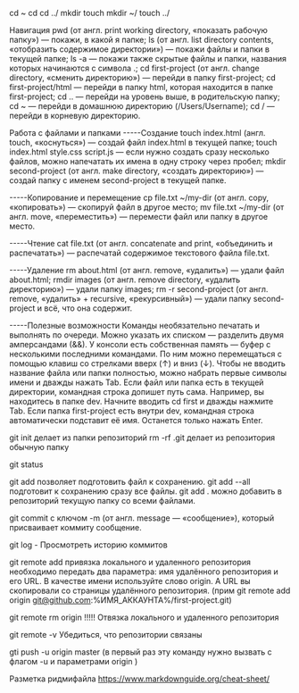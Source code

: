 cd ~
cd
cd ../
mkdir
touch
mkdir ~/
touch ../


Навигация
pwd                   (от англ. print working directory, «показать рабочую папку») — покажи, в какой я папке;
ls                    (от англ. list directory contents, «отобразить содержимое директории») — покажи файлы и папки в текущей папке;
ls -a                  — покажи также скрытые файлы и папки, названия которых начинаются с символа .;
cd first-project       (от англ. change directory, «сменить директорию») — перейди в папку first-project;
cd first-project/html  — перейди в папку html, которая находится в папке first-project;
cd ..                  — перейди на уровень выше, в родительскую папку;
cd ~                   — перейди в домашнюю директорию (/Users/Username);
cd /                   — перейди в корневую директорию.

Работа с файлами и папками
-----Создание
touch index.html (англ. touch, «коснуться»)    — создай файл index.html в текущей папке;
touch index.html style.css script.js           — если нужно создать сразу несколько файлов, можно напечатать их имена в одну строку через пробел;
mkdir second-project (от англ. make directory, «создать директорию»)      — создай папку с именем second-project в текущей папке.

-----Копирование и перемещение
cp file.txt ~/my-dir (от англ. copy, «копировать»)     — скопируй файл в другое место; 
mv file.txt ~/my-dir (от англ. move, «переместить»)    — перемести файл или папку в другое место.

-----Чтение
cat file.txt (от англ. concatenate and print, «объединить и распечатать»)    — распечатай содержимое текстового файла file.txt.

-----Удаление
rm about.html (от англ. remove, «удалить»)                       — удали файл about.html;
rmdir images (от англ. remove directory, «удалить директорию»)   — удали папку images;
rm -r second-project (от англ. remove, «удалить» + recursive, «рекурсивный»)    — удали папку second-project и всё, что она содержит.

-----Полезные возможности
Команды необязательно печатать и выполнять по очереди. Можно указать их списком — разделить двумя амперсандами (&&).
У консоли есть собственная память — буфер с несколькими последними командами. По ним можно перемещаться с помощью клавиш со стрелками вверх (↑) и вниз (↓).
Чтобы не вводить название файла или папки полностью, можно набрать первые символы имени и дважды нажать Tab. Если файл или папка есть в текущей директории, командная строка допишет путь сама.
Например, вы находитесь в папке dev. Начните вводить cd first и дважды нажмите Tab. Если папка first-project есть внутри dev, командная строка автоматически подставит её имя. Останется только нажать Enter.


git init  делает из папки репозиторий 
rm -rf .git делает из  репозитория обычную папку

git status 

git add позволяет подготовить файл к сохранению.
git add --all подготовит к сохранению сразу все файлы.
git add . можно добавить в репозиторий текущую папку со всеми файлами.


git commit c ключом -m (от англ. message — «сообщение»), который присваивает коммиту сообщение.

git log - Просмотреть историю коммитов 

git remote add   привязка локального и удаленного репозитория 
				 необходимо передать два параметра: имя удалённого репозитория и его URL. 
				 В качестве имени используйте слово origin. А URL вы скопировали со страницы 
				 удалённого репозитория.
				 (прим git remote add origin git@github.com:%ИМЯ_АККАУНТА%/first-project.git)

git remote rm origin !!!!! Отвязка локального и удаленного репозитория
				 
git remote -v	Убедиться, что репозитории связаны

gti push -u origin master (в первый раз эту команду нужно вызвать с флагом -u и параметрами origin )

Разметка ридмифайла https://www.markdownguide.org/cheat-sheet/
 